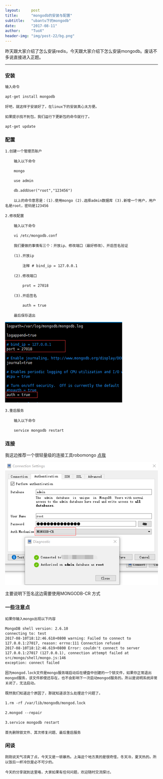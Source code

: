 ```yaml
---
layout:     post
title:      "mongodb的安装与配置"
subtitle:   "ubantu下的mongodb"
date:       "2017-08-11"
author:     "TuoX"
header-img: "img/post-22/bg.png"
---
```


昨天跟大家介绍了怎么安装redis，今天跟大家介绍下怎么安装mongodb。废话不多说直接进入正题。

***

### 安装

    输入命令

    apt-get install mongodb

    好吧，就这样子安装好了，在linux下的安装真心太方便。

    如果提示找不到包，我们运行下更新包的命令就行了。

    apt-get update

### 配置

    1.创建一个管理员账户
        
        输入以下命令

        mongo

        use admin

        db.addUser("root","123456")

        以上的命令意思是：(1).使用mongo (2).选择admin数据库 (3).新增一个用户，用户名是root，密码是123456

    2.修改配置

        输入以下命令

        vi /etc/mongodb.conf

        我们要做的事情有三个：开放ip、修改端口（最好修改）、开启签名验证

        (1).开放ip

            注释 # bind_ip = 127.0.0.1
        
        (2).修改端口

            prot = 27018

        (3).开启签名

            auth = true

        最后保存退出

![](/img/post-22/config.png)

        

    3.重启服务

        输入以下命令

        service mongodb restart

### 连接

我这边推荐一个很轻量级的连接工具robomongo [点我](https://robomongo.org/download)

![](/img/post-22/connect.png)

主要说明下签名这边需要使用MONGODB-CR 方式

### 一些注意点

    如果你输入mongo出现以下内容

    MongoDB shell version: 2.6.10
    connecting to: test
    2017-08-10T18:12:46.618+0800 warning: Failed to connect to 127.0.0.1:27017, reason: errno:111 Connection refused
    2017-08-10T18:12:46.619+0800 Error: couldn't connect to server 127.0.0.1:27017 (127.0.0.1), connection attempt failed at src/mongo/shell/mongo.js:146
    exception: connect failed

    因为mongod.lock文件是mongo服务端启动后在硬盘中创建的一个锁文件，如果你正常退出mongod服务，该文件即使还存在，也不会影响下一次启动mongod服务的。所以是说明系统异常关闭了，无法启动。

    既然我们知道这个原因了，那就知道该怎么处理这个问题了。

    1.rm -rf /var/lib/mongodb/mongod.lock 

    2.mongod --repair

    3.service mongodb restart

    首先删除锁文件、其次修复问题、最后重启服务


### 闲谈

    刚刚说天气凉爽了点，今天又是一顿暴热。上海这个地方真的是很奇怪，冬天冷，夏天热的。所以饭后一杯冷饮是必不可少的。

    今天的分享就到这里咯，大家如果有任何问题，欢迎随时交流探讨。